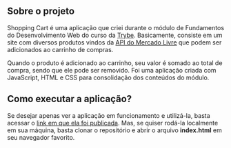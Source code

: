 ## Sobre o projeto
Shopping Cart é uma aplicação que criei durante o módulo de Fundamentos do Desenvolvimento Web do curso da [Trybe](https://betrybe.com). Basicamente, consiste em um site com diversos produtos vindos da [API do Mercado Livre](https://developers.mercadolivre.com.br/pt_br/api-docs-pt-br) que podem ser adicionados ao carrinho de compras.

Quando o produto é adicionado ao carrinho, seu valor é somado ao total de compra, sendo que ele pode ser removido. Foi uma aplicação criada com JavaScript, HTML e CSS para consolidação dos conteúdos do módulo.

## Como executar a aplicação?
Se desejar apenas ver a aplicação em funcionamento e utilizá-la, basta acessar o [link em que ela foi publicada](https://wes-santos.github.io/shopping-cart). Mas, se quiser rodá-la localmente em sua máquina, basta clonar o repositório e abrir o arquivo **index.html** em seu navegador favorito.
